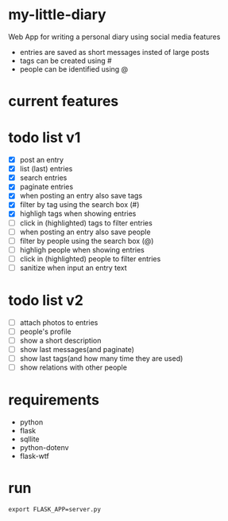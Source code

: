 # my-little-diary
Web App for writing a personal diary using social media features

- entries are saved as short messages insted of large posts
- tags can be created using # 
- people can be identified using @ 

# current features 

# todo list v1
- [x] post an entry 
- [x] list (last) entries
- [x] search entries
- [x] paginate entries
- [x] when posting an entry also save tags
- [x] filter by tag using the search box (#)
- [x] highligh tags when showing entries
- [ ] click in (highlighted) tags to filter entries
- [ ] when posting an entry also save people
- [ ] filter by people using the search box (@) 
- [ ] highligh people when showing entries
- [ ] click in (highlighted) people to filter entries
- [ ] sanitize when input an entry text 

# todo list v2
- [ ] attach photos to entries 
- [ ] people's profile
 - [ ] show a short description
 - [ ] show last messages(and paginate)
 - [ ] show last tags(and how many time they are used)
 - [ ] show relations with other people

# requirements
- python
- flask
- sqllite
- python-dotenv
- flask-wtf

# run
```
export FLASK_APP=server.py
```